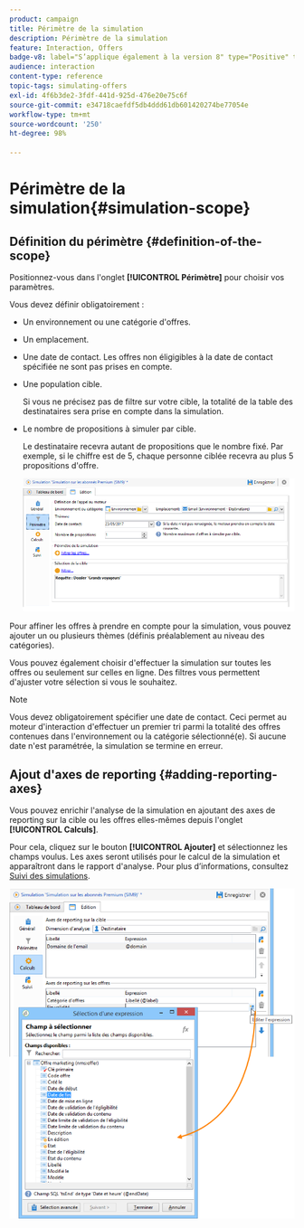 ```yaml
---
product: campaign
title: Périmètre de la simulation
description: Périmètre de la simulation
feature: Interaction, Offers
badge-v8: label="S’applique également à la version 8" type="Positive" tooltip="S’applique également à Campaign v8"
audience: interaction
content-type: reference
topic-tags: simulating-offers
exl-id: 4f6b3de2-3fdf-441d-925d-476e20e75c6f
source-git-commit: e34718caefdf5db4ddd61db601420274be77054e
workflow-type: tm+mt
source-wordcount: '250'
ht-degree: 98%

---
```


# Périmètre de la simulation{#simulation-scope}



## Définition du périmètre {#definition-of-the-scope}

Positionnez-vous dans l&#39;onglet **[!UICONTROL Périmètre]** pour choisir vos paramètres.

Vous devez définir obligatoirement :

* Un environnement ou une catégorie d&#39;offres.
* Un emplacement.
* Une date de contact. Les offres non éligigibles à la date de contact spécifiée ne sont pas prises en compte.
* Une population cible.

  Si vous ne précisez pas de filtre sur votre cible, la totalité de la table des destinataires sera prise en compte dans la simulation.

* Le nombre de propositions à simuler par cible.

  Le destinataire recevra autant de propositions que le nombre fixé. Par exemple, si le chiffre est de 5, chaque personne ciblée recevra au plus 5 propositions d&#39;offre.

  ![](assets/offer_simulation_009.png)

Pour affiner les offres à prendre en compte pour la simulation, vous pouvez ajouter un ou plusieurs thèmes (définis préalablement au niveau des catégories).

Vous pouvez également choisir d&#39;effectuer la simulation sur toutes les offres ou seulement sur celles en ligne. Des filtres vous permettent d&#39;ajuster votre sélection si vous le souhaitez.

>[!NOTE]
>
>Vous devez obligatoirement spécifier une date de contact. Ceci permet au moteur d&#39;interaction d&#39;effectuer un premier tri parmi la totalité des offres contenues dans l&#39;environnement ou la catégorie sélectionné(e). Si aucune date n&#39;est paramétrée, la simulation se termine en erreur.

## Ajout d&#39;axes de reporting {#adding-reporting-axes}

Vous pouvez enrichir l&#39;analyse de la simulation en ajoutant des axes de reporting sur la cible ou les offres elles-mêmes depuis l&#39;onglet **[!UICONTROL Calculs]**.

Pour cela, cliquez sur le bouton **[!UICONTROL Ajouter]** et sélectionnez les champs voulus. Les axes seront utilisés pour le calcul de la simulation et apparaîtront dans le rapport d&#39;analyse. Pour plus d’informations, consultez [Suivi des simulations](../../interaction/using/simulation-tracking.md).

![](assets/offer_simulation_011.png)
